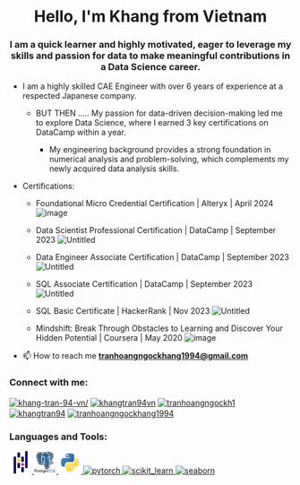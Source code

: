 
<h1 align="center">Hello, I'm Khang from Vietnam</h1>
<h3 align="center">I am a quick learner and highly motivated, eager to leverage my skills and passion for data to make meaningful contributions in a Data Science career.</h3>
  
  - I am a highly skilled CAE Engineer with over 6 years of experience at a respected Japanese company.
    
    - BUT THEN ..... My passion for data-driven decision-making led me to explore Data Science, where I earned 3 key certifications on DataCamp within a year.
      
      - My engineering background provides a strong foundation in numerical analysis and problem-solving, which complements my newly acquired data analysis skills.

- Certifications:
    * Foundational Micro Credential Certification | Alteryx | April 2024
      ![image](https://github.com/Khangtran94/Khangtran94/assets/146164801/d50f9a6f-35aa-4353-b40b-916fd63bd7a1)

    * Data Scientist Professional Certification | DataCamp | September 2023
         ![Untitled](https://github.com/Khangtran94/Khangtran94/assets/146164801/7f716c35-4026-4499-b36c-11a1cacba850)

    * Data Engineer Associate Certification | DataCamp | September 2023
          ![Untitled](https://github.com/Khangtran94/Khangtran94/assets/146164801/13c7df18-9035-44af-ae23-d221a0417380)

    * SQL Associate Certification | DataCamp | September 2023
         ![Untitled](https://github.com/Khangtran94/Khangtran94/assets/146164801/d207612d-6232-4ce4-bb40-517e9293a3a2)
      
    * SQL Basic Certificate | HackerRank | Nov 2023
         ![Untitled](https://github.com/Khangtran94/Khangtran94/assets/146164801/e335aed5-823f-4c67-a791-4ddb1152e79a)

    * Mindshift: Break Through Obstacles to Learning and Discover Your Hidden Potential | Coursera | May 2020
         ![image](https://github.com/Khangtran94/Khangtran94/assets/146164801/25f174a9-bc4b-4639-bb07-cef524fa5483)

- 📫 How to reach me **tranhoangngockhang1994@gmail.com**

<h3 align="left">Connect with me:</h3>
<p align="left">
<a href="https://linkedin.com/in/khang-tran-94-vn/" target="blank"><img align="center" src="https://raw.githubusercontent.com/rahuldkjain/github-profile-readme-generator/master/src/images/icons/Social/linked-in-alt.svg" alt="khang-tran-94-vn/" height="30" width="40" /></a>
<a href="https://kaggle.com/khangtran94vn" target="blank"><img align="center" src="https://raw.githubusercontent.com/rahuldkjain/github-profile-readme-generator/master/src/images/icons/Social/kaggle.svg" alt="khangtran94vn" height="30" width="40" /></a>
<a href="https://www.hackerrank.com/tranhoangngockh1" target="blank"><img align="center" src="https://raw.githubusercontent.com/rahuldkjain/github-profile-readme-generator/master/src/images/icons/Social/hackerrank.svg" alt="tranhoangngockh1" height="30" width="40" /></a>
<a href="https://www.leetcode.com/khangtran94" target="blank"><img align="center" src="https://raw.githubusercontent.com/rahuldkjain/github-profile-readme-generator/master/src/images/icons/Social/leet-code.svg" alt="khangtran94" height="30" width="40" /></a>
<a href="https://www.hackerearth.com/tranhoangngockhang1994" target="blank"><img align="center" src="https://raw.githubusercontent.com/rahuldkjain/github-profile-readme-generator/master/src/images/icons/Social/hackerearth.svg" alt="tranhoangngockhang1994" height="30" width="40" /></a>
</p>

<h3 align="left">Languages and Tools:</h3>
<p align="left"> <a href="https://pandas.pydata.org/" target="_blank" rel="noreferrer"> <img src="https://raw.githubusercontent.com/devicons/devicon/2ae2a900d2f041da66e950e4d48052658d850630/icons/pandas/pandas-original.svg" alt="pandas" width="40" height="40"/> </a> <a href="https://www.postgresql.org" target="_blank" rel="noreferrer"> <img src="https://raw.githubusercontent.com/devicons/devicon/master/icons/postgresql/postgresql-original-wordmark.svg" alt="postgresql" width="40" height="40"/> </a> <a href="https://www.python.org" target="_blank" rel="noreferrer"> <img src="https://raw.githubusercontent.com/devicons/devicon/master/icons/python/python-original.svg" alt="python" width="40" height="40"/> </a> <a href="https://pytorch.org/" target="_blank" rel="noreferrer"> <img src="https://www.vectorlogo.zone/logos/pytorch/pytorch-icon.svg" alt="pytorch" width="40" height="40"/> </a> <a href="https://scikit-learn.org/" target="_blank" rel="noreferrer"> <img src="https://upload.wikimedia.org/wikipedia/commons/0/05/Scikit_learn_logo_small.svg" alt="scikit_learn" width="40" height="40"/> </a> <a href="https://seaborn.pydata.org/" target="_blank" rel="noreferrer"> <img src="https://seaborn.pydata.org/_images/logo-mark-lightbg.svg" alt="seaborn" width="40" height="40"/> </a> </p>

